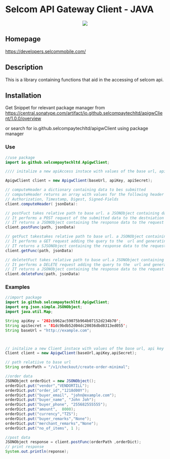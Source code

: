  
# Selcom API Gateway Client - JAVA

<p align='center'>
<img src="https://img.shields.io/badge/java-100%25-green">
</p>


## Homepage
https://developers.selcommobile.com/

## Description
This is a library containing functions that aid in the accessing of selcom api. 


## Installation 
Get Snippet for relevant package manager from https://central.sonatype.com/artifact/io.github.selcompaytechltd/apigwClient/1.0.0/overview 

or 
search for io.github.selcompaytechltd/apigwClient using package manager

### Use

```java
//use package
import io.github.selcompaytechltd.ApigwClient;

//// initalize a new apiAccess instace with values of the base url, api key and api secret

ApigwClient client = new ApigwClient(baseUrl, apiKey, apiSecret);

// computeHeader a dictionary containing data to bes submitted
// computeHeader returns an array with values for the following header fields: 
// Authorization, Timestamp, Digest, Signed-Fields
client.computeHeader( jsonData):

// postFuct takes relative path to base url. a JSONObject containing data to be submitted 
// It performs a POST request of the submitted data to the destniation url generatingg the header internally
// IT returns a JSONObject containing the response data to the request
client.postFunc(path, jsonData)

// getFuct takestakes relative path to base url. a JSONObject containing data to be submitted  
// It performs a GET request adding the query to the  url and generatingg the header internally
// IT returns a SJSONObject containing the response data to the request
client.getFunc(path, jsonData)

// deletetFuct takes relative path to base url.a JSONObject containing data to be submitted 
// It performs a DELETE request adding the query to the  url and generatingg the header internally
// IT returns a JSONObject containing the response data to the request
client.deleteFunc(path, jsonData)
```
### Examples
```java
//import package
import io.github.selcompaytechltd.ApigwClient;
import org.json.simple.JSONObject;
import java.util.Map;

String apiKey = '202cb962ac59075b964b07152d234b70';
String apiSecret = '81dc9bdb52d04dc20036dbd8313ed055';
String baseUrl = "http://example.com";



// initalize a new Client instace with values of the base url, api key and api secret
Client client = new ApigwClient(baseUrl,apiKey,apiSecret);

// path relatiive to base url
String orderPath = "/v1/checkout/create-order-minimal";

//order data
JSONObject orderDict = new JSONObject();
orderDict.put("vendor","VENDORTILL");
orderDict.put("order_id","1218d00Y");
orderDict.put("buyer_email", "john@example.com");
orderDict.put("buyer_name", "John Joh");
orderDict.put("buyer_phone", "255682555555");
orderDict.put("amount",  8000);
orderDict.put("currency","TZS");
orderDict.put("buyer_remarks","None");
orderDict.put("merchant_remarks","None");
orderDict.put("no_of_items", 1 );

//post data
JSONObject response = client.postFunc(orderPath ,orderDict);
// print response
System.out.println(reponse);
```

